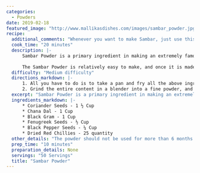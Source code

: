 ```yaml
--- 
categories: 
  - Powders
date: 2019-02-18
featured_image: "http://www.mallikasdishes.com/images/sambar_powder.jpg"
recipe: 
  additional_comments: "Whenever you want to make Sambar, just use this powder!"
  cook_time: "20 minutes"
  description: |-
      Sambar Powder is a primary ingredient in making an extremely famous South Indian dish - called "Sambar". Sambar is a Soup that  is high in protein, and is full of cooked vegetables, and usually goes with just about anything. If you ask anyone from southern part of India, they will agree that Sambar virtually goes with anything and everything. It is a must have dish for weddings, festivals, potlucks, get togethers, and more! As usual, there are many ways to make this one. The recipe below happen to be the one that we use at home. It is based on traditional South Indian Sambar.
      
      The Sambar Powder is relatively easy to make, and once it is made, it can be stored for long time. Of course it need to be kept in a moisture free environment, and in an air tight container to maintain the freshness of the spices. For the Sambar to taste best, it is highly recommended to make this powder just before making the Sambar. Lets go through the recipe on how to make this powder first, and in later posts, I will talk about how to make Sambar.
  difficulty: "Medium difficulty"
  directions_markdown: |-
      1. All you have to do is to take a pan and fry all the above ingredients (in no particular order).
      2. Grind the entire content in a blender into a fine powder, and store it in an air tight container.
  excerpt: "Sambar Powder is a primary ingredient in making an extremely famous South Indian dish - called **Sambar**"
  ingredients_markdown: |-
      * Coriander Seeds - 1 ½ Cup
      * Chana Dal - 1 Cup
      * Black Gram - 1 Cup
      * Fenugreek Seeds - ½ Cup
      * Black Pepper Seeds - ¼ Cup
      * Dried Red Chillies - 25 quantity
  other_details: "The powder should not be used for more than 6 months - It looses its taste over the period of time. It is best to make it fresh."
  prep_time: "10 minutes"
  preparation_details: None
  servings: "50 Servings"
  title: "Sambar Powder"
---
```

